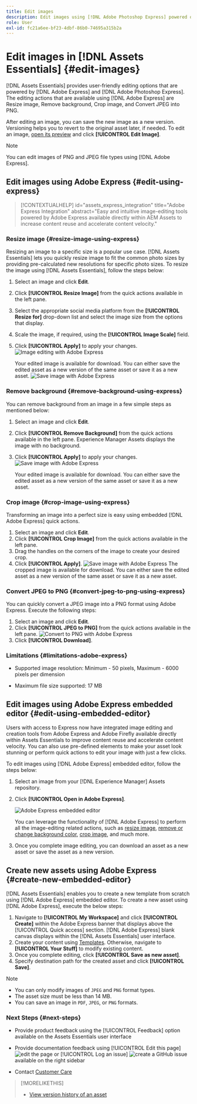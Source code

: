 ```yaml
---
title: Edit images
description: Edit images using [!DNL Adobe Photoshop Express] powered options and save updated images as versions.
role: User
exl-id: fc21a6ee-bf23-4dbf-86b0-74695a315b2a
---
```

# Edit images in [!DNL Assets Essentials] {#edit-images}

[!DNL Assets Essentials] provides user-friendly editing options that are powered by [!DNL Adobe Express] and [!DNL Adobe Photoshop Express]. The editing actions that are available using [!DNL Adobe Express] are Resize image, Remove background, Crop image, and Convert JPEG into PNG.

After editing an image, you can save the new image as a new version. Versioning helps you to revert to the original asset later, if needed. To edit an image, [open its preview](/help/using/navigate-view.md#preview-assets) and click **[!UICONTROL Edit Image]**.

>[!NOTE]
>
>You can edit images of PNG and JPEG file types using [!DNL Adobe Express].

<!--The editing actions that are available are Spot healing, Crop and straighten, Resize image, and Adjust image.-->

## Edit images using Adobe Express {#edit-using-express}

>[!CONTEXTUALHELP]
>id="assets_express_integration"
>title="Adobe Express Integration"
>abstract="Easy and intuitive image-editing tools powered by Adobe Express available directly within AEM Assets to increase content reuse and accelerate content velocity."

### Resize image {#resize-image-using-express}

Resizing an image to a specific size is a popular use case. [!DNL Assets Essentials] lets you quickly resize image to fit the common photo sizes by providing pre-calculated new resolutions for specific photo sizes. To resize the image using [!DNL Assets Essentials], follow the steps below: 

1. Select an image and click **Edit**.
2. Click **[!UICONTROL Resize Image]** from the quick actions available in the left pane.
3. Select the appropriate social media platform from the **[!UICONTROL Resize for]** drop-down list and select the image size from the options that display. 
4. Scale the image, if required, using the **[!UICONTROL Image Scale]** field.
5. Click **[!UICONTROL Apply]** to apply your changes.
   ![Image editing with Adobe Express](/help/using/assets/adobe-express-resize-image.png)

   Your edited image is available for download. You can either save the edited asset as a new version of the same asset or save it as a new asset.
   ![Save image with Adobe Express](/help/using/assets/adobe-express-resize-save.png)

### Remove background {#remove-background-using-express}

You can remove background from an image in a few simple steps as mentioned below: 

1. Select an image and click **Edit**.
2. Click **[!UICONTROL Remove Background]** from the quick actions available in the left pane. Experience Manager Assets displays the image with no background.
3. Click **[!UICONTROL Apply]** to apply your changes.
![Save image with Adobe Express](/help/using/assets/adobe-express-remove-background.png)

   Your edited image is available for download. You can either save the edited asset as a new version of the same asset or save it as a new asset.

### Crop image {#crop-image-using-express}

Transforming an image into a perfect size is easy using embedded [!DNL Adobe Express] quick actions.

1. Select an image and click **Edit**.
2. Click **[!UICONTROL Crop Image]** from the quick actions available in the left pane.
3. Drag the handles on the corners of the image to create your desired crop.
4. Click **[!UICONTROL Apply]**.
   ![Save image with Adobe Express](/help/using/assets/adobe-express-crop-image.png)
   The cropped image is available for download. You can either save the edited asset as a new version of the same asset or save it as a new asset.

### Convert JPEG to PNG {#convert-jpeg-to-png-using-express}

You can quickly convert a JPEG image into a PNG format using Adobe Express. Execute the following steps:

1. Select an image and click **Edit**.
2. Click **[!UICONTROL JPEG to PNG]** from the quick actions available in the left pane.
   ![Convert to PNG with Adobe Express](/help/using/assets/adobe-express-convert-image.png)
3. Click **[!UICONTROL Download]**.

### Limitations {#limitations-adobe-express}

* Supported image resolution: Minimum - 50 pixels, Maximum - 6000 pixels per dimension

* Maximum file size supported: 17 MB

## Edit images using Adobe Express embedded editor {#edit-using-embedded-editor}

Users with access to Express now have integrated image editing and creation tools from Adobe Express and Adobe Firefly available directly within Assets Essentials to improve content reuse and accelerate content velocity. You can also use pre-defined elements to make your asset look stunning or perform quick actions to edit your image with just a few clicks.

To edit images using [!DNL Adobe Express] embedded editor, follow the steps below:

1. Select an image from your [!DNL Experience Manager] Assets repository.
1. Click **[!UICONTROL Open in Adobe Express]**.

   ![Adobe Express embedded editor](assets/embedded-editor.png)

   You can leverage the functionality of [!DNL Adobe Express] to perform all the image-editing related actions, such as [resize image](https://helpx.adobe.com/in/express/using/resize-image.html), [remove or change background color](https://helpx.adobe.com/in/express/using/remove-background.html), [crop image](https://helpx.adobe.com/in/express/using/crop-image.html), and much more.

1. Once you complete image editing, you can download an asset as a new asset or save the asset as a new version. 

## Create new assets using Adobe Express {#create-new-embedded-editor}

[!DNL Assets Essentials] enables you to create a new template from scratch using [!DNL Adobe Express] embedded editor. To create a new asset using [!DNL Adobe Express], execute the below steps:

1. Navigate to **[!UICONTROL My Workspace]** and click **[!UICONTROL Create]** within the Adobe Express banner that displays above the [!UICONTROL Quick access] section. [!DNL Adobe Express] blank canvas displays within the [!DNL Assets Essentials] user interface.
1. Create your content using [Templates](https://helpx.adobe.com/in/express/using/work-with-templates.html). Otherwise, navigate to **[!UICONTROL Your Stuff]** to modify existing content.
1. Once you complete editing, click **[!UICONTROL Save as new asset]**. 
1. Specify destination path for the created asset and click **[!UICONTROL Save]**.

>[!NOTE]
>
>* You can only modify images of `JPEG` and `PNG` format types.
>* The asset size must be less than 14 MB.
>* You can save an image in `PDF`, `JPEG`, or `PNG` formats.

<!--
## Edit images using [!DNL Adobe Photoshop Express] {#edit-using-photoshop-express}

<!--
After editing an image, you can save the new image as a new version. Versioning helps you to revert to the original asset later, if needed. To edit an image, [open its preview](/help/using/navigate-view.md#preview-assets) and click **[!UICONTROL Edit Image]** ![edit icon](assets/do-not-localize/edit-icon.png) from the rail on the right.

![Options to edit an image](assets/edit-image2.png)

*Figure: The options to edit images are powered by [!DNL Adobe Photoshop Express].*
-->
<!--
### Spot heal images {#spot-heal-images-using-photoshop-express}

If there are minor spots or small objects on an image, you can edit and remove the spots using the spot healing feature provided by Adobe Photoshop.

The brush samples the retouched area and makes the repaired pixels blend seamlessly into the rest of the image. Use a brush size that is only slightly larger than the spot you want to fix.

![Spot healing edit option](assets/edit-spot-healing.png)

<!-- 
TBD: See if we should give backlinks to PS docs for these concepts.
For more information about how Spot Healing works in Photoshop, see [retouching and repairing photos](https://helpx.adobe.com/photoshop/using/retouching-repairing-images.html). 
-->
<!--
### Crop and straighten images {#crop-straighten-images-using-photoshop-express}

Using the crop and straighten option that you can do basic cropping, rotate image, flip it horizontally or vertically, and crop it to dimensions suitable for popular social media websites.

To save your edits, click **[!UICONTROL Crop Image]**. After editing, you can save the new image as a version.

![Option to crop and straighten](assets/edit-crop-straighten.png)

Many default options let you crop your image to the best proportions that fit various social media profiles and posts.

### Resize image {#resize-image-using-photoshop-express}

You can view the common photo sizes in centimeters or inches to know the dimensions. By default, the resizing method retains the aspect ratio. To manually override the aspect ratio, click ![](assets/do-not-localize/lock-closed-icon.png).

Enter the dimensions and click **[!UICONTROL Resize Image]** to resize the image. Before you save the changes as a version, you can either undo all the changes done before saving by clicking [!UICONTROL Undo] or you can change the specific step in the editing process by clicking [!UICONTROL Revert].

![Options when resizing an image](assets/resize-image.png)

### Adjust image {#adjust-image-using-photoshop-express}

[!DNL Assets Essentials] lets you adjust the color, tone, contrast, and more, with just a few clicks. Click **[!UICONTROL Adjust image]** in the edit window. The following options are available in the right sidebar:

* **Popular**: [!UICONTROL High Contrast & Detail], [!UICONTROL Desaturated Contrast], [!UICONTROL Aged Photo], [!UICONTROL B&W Soft], and [!UICONTROL B&W Sepia Tone].
* **Color**: [!UICONTROL Natural], [!UICONTROL Bright], [!UICONTROL High Contrast], [!UICONTROL High Contrast & Detail], [!UICONTROL Vivid], and [!UICONTROL Matte].
* **Creative**: [!UICONTROL Desaturated Contrast], [!UICONTROL Cool Light], [!UICONTROL Turquoise & Red], [!UICONTROL Soft Mist], [!UICONTROL Vintage Instant], [!UICONTROL Warm Contrast], [!UICONTROL Flat & Green], [!UICONTROL Red Lift Matte], [!UICONTROL Warm Shadows], and [!UICONTROL Aged Photo].
* **B&W**: [!UICONTROL B&W Landscape], [!UICONTROL B&W High Contrast], [!UICONTROL B&W Punch], [!UICONTROL B&W Low Contrast], [!UICONTROL B&W Flat], [!UICONTROL B&W Soft], [!UICONTROL B&W Infrared], [!UICONTROL B&W Selenium Tone], [!UICONTROL B&W Sepia Tone], and [!UICONTROL B&W Split Tone].
* **Vignetting**: [!UICONTROL None], [!UICONTROL Light], [!UICONTROL Medium], and [!UICONTROL Heavy].

![Adjust image by editing](assets/adjust-image.png)

<!--
TBD: Insert a video of the available social media options.
-->

### Next Steps {#next-steps}

* Provide product feedback using the [!UICONTROL Feedback] option available on the Assets Essentials user interface

* Provide documentation feedback using [!UICONTROL Edit this page] ![edit the page](assets/do-not-localize/edit-page.png) or [!UICONTROL Log an issue] ![create a GitHub issue](assets/do-not-localize/github-issue.png) available on the right sidebar

* Contact [Customer Care](https://experienceleague.adobe.com/?support-solution=General#support)

>[!MORELIKETHIS]
>
>* [View version history of an asset](/help/using/navigate-view.md)
